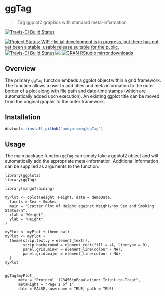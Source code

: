 # ggTag

> Tag ggplot2 graphics with standard meta-information

[![Travis-CI Build Status](https://travis-ci.org/andyofsmeg/ggTag.svg?branch=master)](https://travis-ci.org/andyofsmeg/ggTag)

[![Project Status: WIP - Initial development is in progress, but there has not yet been a stable, usable release suitable for the public.](http://www.repostatus.org/badges/latest/wip.svg)](http://www.repostatus.org/#wip)
[![Travis-CI Build Status](https://travis-ci.org/andyofsmeg/ggTag.svg?branch=master)](https://travis-ci.org/andyofsmeg/ggTag)
[![](http://www.r-pkg.org/badges/version/ggTag)](http://www.r-pkg.org/pkg/ggTag)
[![CRAN RStudio mirror downloads](http://cranlogs.r-pkg.org/badges/ggTag)](http://www.r-pkg.org/pkg/ggTag)

## Overview

The primary `ggTag` function embeds a ggplot object within a grid framework.  The function allows a user to add titles and meta information to the outer border of a plot along with file path and date-time stamps (which are automatically added upon execution).  An existing ggplot title can be moved from the original graphic to the outer framework.

## Installation

```r
devtools::install_github("andyofsmeg/ggTag")
```

## Usage

The main package function `ggTag` can simply take a ggplot2 object and will automatically add the appropriate meta-information. Additional information can be supplied as arguments to the function.

```{r}
library(ggplot2)
library(ggTag)

library(mangoTraining)

myPlot <- qplot(Weight, Height, data = demoData, 
  facets = Sex ~ Smokes,
  main = "Scatter Plot of Height against Weight\nby Sex and Smoking Status\n",
  xlab = "Weight",
  ylab = "Height"
)

myPlot <- myPlot + theme_bw()
myPlot <- myPlot +
  theme(strip.text.y = element_text(),
        strip.background = element_rect(fill = NA, linetype = 0),
        panel.grid.minor = element_line(colour = NA),
        panel.grid.major = element_line(colour = NA)
  )
myPlot


ggTag(myPlot, 
      meta = "Protocol: 123456\nPopulation: Intent-to-Treat",
      metaRight = "Page 1 of 1",    
      date = FALSE, username = TRUE, path = TRUE)
```